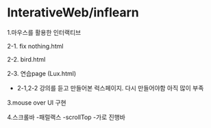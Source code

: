 # InterativeWeb/inflearn


1.마우스를 활용한 인터랙티브


2-1. fix nothing.html


2-2. bird.html

2-3. 연습page (Lux.html)
- 2-1,2-2 강의를 듣고 만들어본 럭스페이지. 다시 만들어야함 아직 많이 부족 

3.mouse over UI 구현 


4.스크롤바
-패럴랙스
-scrollTop
-가로 진행바
